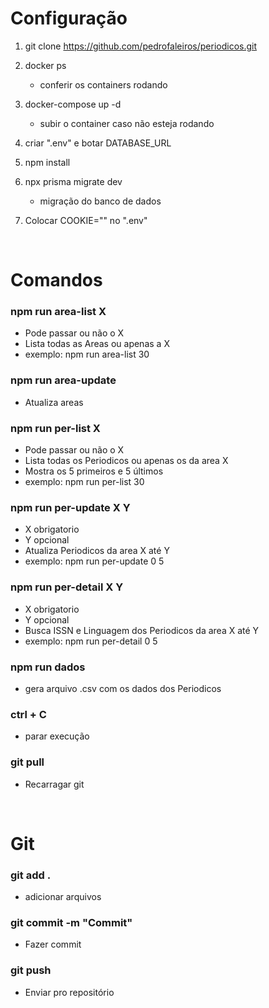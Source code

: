 # Configuração

1. git clone https://github.com/pedrofaleiros/periodicos.git

2. docker ps

   - conferir os containers rodando

3. docker-compose up -d

   - subir o container caso não esteja rodando

4. criar ".env" e botar DATABASE_URL

5. npm install

6. npx prisma migrate dev
    - migração do banco de dados

7. Colocar COOKIE="" no ".env"

<br>

# Comandos

### npm run area-list X

- Pode passar ou não o X
- Lista todas as Areas ou apenas a X
- exemplo: npm run area-list 30

### npm run area-update

- Atualiza areas

### npm run per-list X

- Pode passar ou não o X
- Lista todas os Periodicos ou apenas os da area X
- Mostra os 5 primeiros e 5 últimos
- exemplo: npm run per-list 30

### npm run per-update X Y

- X obrigatorio
- Y opcional
- Atualiza Periodicos da area X até Y
- exemplo: npm run per-update 0 5

### npm run per-detail X Y

- X obrigatorio
- Y opcional
- Busca ISSN e Linguagem dos Periodicos da area X até Y
- exemplo: npm run per-detail 0 5

### npm run dados

- gera arquivo .csv com os dados dos Periodicos

### ctrl + C

- parar execução

### git pull

- Recarragar git

<br>

# Git

### git add .

- adicionar arquivos

### git commit -m "Commit"

- Fazer commit

### git push

- Enviar pro repositório
